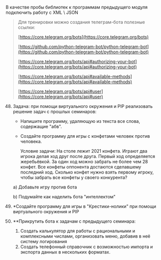 В качестве пробы библиотек к программам предыдущего модуля подключить работу с XML \ JSON

> Для тренировки можно создания телеграм-бота полезные ссылки:
> 
> 
> [https://core.telegram.org/bots](https://core.telegram.org/bots)
> 
> [https://github.com/python-telegram-bot/python-telegram-bot](https://github.com/python-telegram-bot/python-telegram-bot)
> 
> [https://core.telegram.org/bots/api#authorizing-your-bot](https://core.telegram.org/bots/api#authorizing-your-bot)
> 
> [https://core.telegram.org/bots/api#available-methods](https://core.telegram.org/bots/api#available-methods)
> 
> [https://core.telegram.org/bots/api#user](https://core.telegram.org/bots/api#user)
> 

48. Задача: при помощи виртуального окружения и PIP реализовать решение задач с прошлых семинаров:

    * Напишите программу, удаляющую из текста все слова, содержащие "абв".
    * Создайте программу для игры с конфетами человек против человека.
    
        Условие задачи: На столе лежит 2021 конфета. Играют два игрока делая ход друг после друга. Первый ход определяется жеребьёвкой. За один ход можно забрать не более чем 28 конфет. Все конфеты оппонента достаются сделавшему последний ход. Сколько конфет нужно взять первому игроку, чтобы забрать все конфеты у своего конкурента?
    
    a) Добавьте игру против бота
    
    b) Подумайте как наделить бота "интеллектом"

1. *Создайте программу для игры в "Крестики-нолики" при помощи виртуального окружения и PIP

1. **Прикрутить бота к задачам с предыдущего семинара:
    1. Создать калькулятор для работы с рациональными и комплексными числами, организовать меню, добавив в неё систему логирования
    2. Создать телефонный справочник с возможностью импорта и экспорта данных в нескольких форматах.